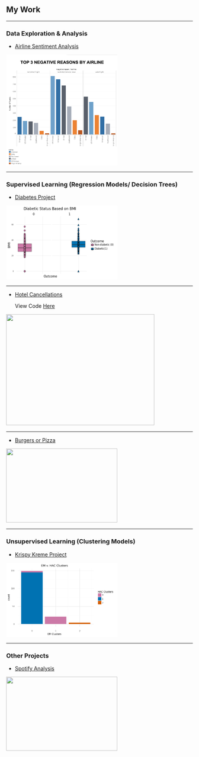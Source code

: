 ## My Work

---
### Data Exploration & Analysis
- [Airline Sentiment Analysis](https://github.com/kayla-cho/Airline-Sentiment/raw/main/Airline%20Sentiment%20Analysis.pdf)

<img src="https://github.com/kayla-cho/Airline-Sentiment/blob/57dffcccd517d04775e9ec9b639914a4ca7bfb0c/airline.negative.reasons.png" width="300" height="300"/>

---

### Supervised Learning (Regression Models/ Decision Trees)

- [Diabetes Project](https://github.com/kayla-cho/Diabetes-Project/blob/bf73000b8e218cf5aac442b3a25568762356a535/Project1.ipynb)

<img src="https://github.com/kayla-cho/Diabetes-Project/blob/7c2f895286c3b601da69040a6aea616d0315e4c6/Unknown.png" width="300" height="200"/>


---

- [Hotel Cancellations](https://github.com/kayla-cho/hotel-cancellations/blob/49feb3cca2e5d88761282868d7006e0e82eb40c4/Hotels%20%20Presentation.pdf)

  View Code [Here](https://github.com/kayla-cho/hotel-cancellations/blob/3ec6950bca746a22f4e206df6fc8d1fa6edee2c0/Final.nb.html)

<img src="https://github.com/kayla-cho/hotel-cancellations/blob/ae25263a02e26a968ae5d1fc5fec703d8d1c1098/ElasticNet.png" width="400" height="300"/>

---

- [Burgers or Pizza](https://github.com/kayla-cho/burgers-or-pizza/blob/8a59e914ba12b4e209a5d2396b17bbb9617c8d59/Burgers%20or%20Pizza%20Project.ipynb)
<img src="https://github.com/kayla-cho/burgers-or-pizza/blob/7483d128a7bfa6ef76197cc3fe168cc104a85b15/Unknown-1.png" width="300" height="200"/>

---

### Unsupervised Learning (Clustering Models) 
- [Krispy Kreme Project](https://github.com/kayla-cho/krispy-kreme/blob/89cafe14d45d22f4b63489d803023ade2caf57f7/Krispy%20Kreme%20Project.ipynb)
<img src="https://github.com/kayla-cho/krispy-kreme/blob/ad8a94ca0bef7da7454692dc6822f1b5a36cc82b/Unknown.png" width="300" height="200"/>

---

### Other Projects
- [Spotify Analysis](https://github.com/kayla-cho/spotify/blob/a8e4bddf1f6a82b527eb4cdcacd4d14832a89bb6/Final_Project.ipynb)
<img src="https://github.com/kayla-cho/spotify/blob/44f2c06347176483a0d6806173af91af00c74634/Unknown-3.png" width="300" height="200"/>

